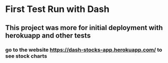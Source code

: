# First Test Run with Dash
## This project was more for initial deployment with herokuapp and other tests

### go to the website https://dash-stocks-app.herokuapp.com/ to see stock charts

